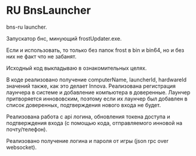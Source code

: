 # RU BnsLauncher
bns-ru launcher.

Запускатор бнс, минующий frostUpdater.exe.

Если и использовать, то только без папок frost в  bin и bin64, но и без них не факт что не забанят.

Исходный код выкладываю в ознакомительных целях.

В коде реализовано получение computerName, launcherId, hardwareId значений также, как это делает Innova.
Реализована регистрация лаунчера в системе и добавление компьютера в доверенные. Лаунчер притворяется иннововским, поэтому если их лаунчер был добавлен в список доверенных, подтверждения нового входа не будет.

Реализована работа с api логина, обновления токена доступа и подтверждения входа (с помощью кода, отправляемого инновой на почту/телефон).

Реализовано получение логина и пароля от игры (json rpc over websocket).
